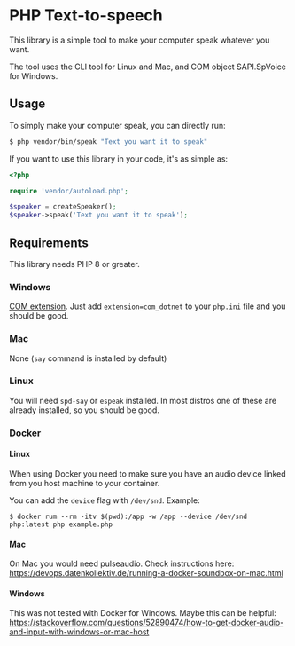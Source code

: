 # PHP Text-to-speech

This library is a simple tool to make your computer speak whatever you want.

The tool uses the CLI tool for Linux and Mac, and COM object SAPI.SpVoice for Windows.

## Usage

To simply make your computer speak, you can directly run:
```bash
$ php vendor/bin/speak "Text you want it to speak"
```

If you want to use this library in your code, it's as simple as:
```php
<?php

require 'vendor/autoload.php';

$speaker = createSpeaker();
$speaker->speak('Text you want it to speak');
```

## Requirements

This library needs PHP 8 or greater.

### Windows

[COM extension](https://www.php.net/manual/en/book.com.php). Just add `extension=com_dotnet` to your `php.ini` file and you should be good.

### Mac

None (`say` command is installed by default)

### Linux

You will need `spd-say` or `espeak` installed. In most distros one of these are already installed, so you should be good.

### Docker

#### Linux

When using Docker you need to make sure you have an audio device linked from you host machine to your container.

You can add the `device` flag with `/dev/snd`. Example:

```shell
$ docker rum --rm -itv $(pwd):/app -w /app --device /dev/snd php:latest php example.php
```

#### Mac
On Mac you would need pulseaudio. Check instructions here: https://devops.datenkollektiv.de/running-a-docker-soundbox-on-mac.html

#### Windows

This was not tested with Docker for Windows. Maybe this can be helpful:
https://stackoverflow.com/questions/52890474/how-to-get-docker-audio-and-input-with-windows-or-mac-host
